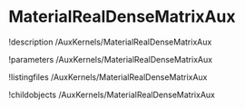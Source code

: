 <!-- MOOSE Documentation Stub: Remove this when content is added. -->

# MaterialRealDenseMatrixAux
!description /AuxKernels/MaterialRealDenseMatrixAux

!parameters /AuxKernels/MaterialRealDenseMatrixAux

!listingfiles /AuxKernels/MaterialRealDenseMatrixAux

!childobjects /AuxKernels/MaterialRealDenseMatrixAux
